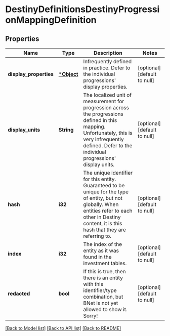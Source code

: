 # DestinyDefinitionsDestinyProgressionMappingDefinition

## Properties
Name | Type | Description | Notes
------------ | ------------- | ------------- | -------------
**display_properties** | [***Object**](Object.md) | Infrequently defined in practice. Defer to the individual progressions&#39; display properties. | [optional] [default to null]
**display_units** | **String** | The localized unit of measurement for progression across the progressions defined in this mapping. Unfortunately, this is very infrequently defined. Defer to the individual progressions&#39; display units. | [optional] [default to null]
**hash** | **i32** | The unique identifier for this entity. Guaranteed to be unique for the type of entity, but not globally.  When entities refer to each other in Destiny content, it is this hash that they are referring to. | [optional] [default to null]
**index** | **i32** | The index of the entity as it was found in the investment tables. | [optional] [default to null]
**redacted** | **bool** | If this is true, then there is an entity with this identifier/type combination, but BNet is not yet allowed to show it. Sorry! | [optional] [default to null]

[[Back to Model list]](../README.md#documentation-for-models) [[Back to API list]](../README.md#documentation-for-api-endpoints) [[Back to README]](../README.md)


